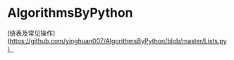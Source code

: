 # AlgorithmsByPython
[链表及常见操作](https://github.com/yinghuan007/AlgorithmsByPython/blob/master/Lists.py）
